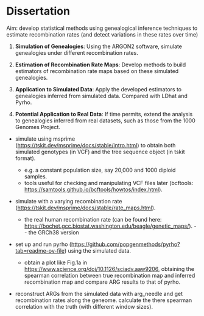 # Dissertation
Aim: develop statistical methods using genealogical inference techniques to estimate recombination rates (and detect variations in these rates over time)

1. **Simulation of Genealogies**: Using the ARGON2 software, simulate genealogies under different recombination rates.

2. **Estimation of Recombination Rate Maps**: Develop methods to build estimators of recombination rate maps based on these simulated genealogies.

3. **Application to Simulated Data**: Apply the developed estimators to genealogies inferred from simulated data. Compared with LDhat and Pyrho.

5. **Potential Application to Real Data**: If time permits, extend the analysis to genealogies inferred from real datasets, such as those from the 1000 Genomes Project.

- simulate using msprime (https://tskit.dev/msprime/docs/stable/intro.html) to obtain both simulated genotypes (in VCF) and the tree sequence object (in tskit format).
  - e.g. a constant population size, say 20,000 and 1000 diploid samples.
  - tools useful for checking and manipulating VCF files later (bcftools: https://samtools.github.io/bcftools/howtos/index.html).

- simulate with a varying recombination rate (https://tskit.dev/msprime/docs/stable/rate_maps.html).
  - the real human recombination rate (can be found here: https://bochet.gcc.biostat.washington.edu/beagle/genetic_maps/). -- the GRCh38 version

- set up and run pyrho (https://github.com/popgenmethods/pyrho?tab=readme-ov-file) using the simulated data.
  - obtain a plot like Fig.1a in https://www.science.org/doi/10.1126/sciadv.aaw9206, obtaining the spearman correlation between true recombination map and inferred recombination map and compare ARG results to that of pyrho.

- reconstruct ARGs from the simulated data with arg_needle and get recombination rates along the geneome. calculate the there spearman correlation with the truth (with different window sizes).

